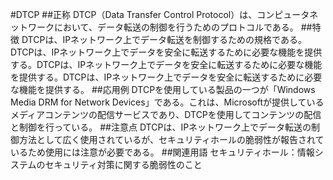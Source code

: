

#DTCP
##正称
DTCP（Data Transfer Control Protocol）は、コンピュータネットワークにおいて、データ転送の制御を行うためのプロトコルである。
##特徴
DTCPは、IPネットワーク上でデータ転送を制御するための規格である。DTCPは、IPネットワーク上でデータを安全に転送するために必要な機能を提供する。DTCPは、IPネットワーク上でデータを安全に転送するために必要な機能を提供する。DTCPは、IPネットワーク上でデータを安全に転送するために必要な機能を提供する。
##応用例
DTCPを使用している製品の一つが「Windows Media DRM for Network Devices」である。これは、Microsoftが提供しているメディアコンテンツの配信サービスであり、DTCPを使用してコンテンツの配信と制御を行っている。
##注意点
DTCPは、IPネットワーク上でデータ転送の制御方法として広く使用されているが、セキュリティホールの脆弱性が報告されているため使用には注意が必要である。
##関連用語
セキュリティホール：情報システムのセキュリティ対策に関する脆弱性のこと